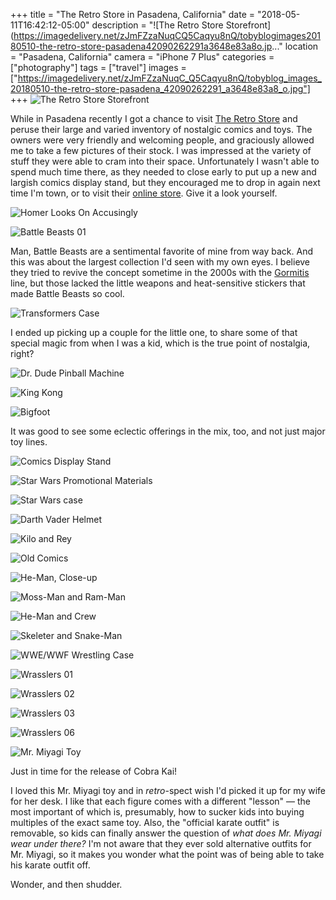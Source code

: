 +++
title = "The Retro Store in Pasadena, California"
date = "2018-05-11T16:42:12-05:00"
description = "![The Retro Store Storefront](https://imagedelivery.net/zJmFZzaNuqCQ5Caqyu8nQ/tobyblogimages20180510-the-retro-store-pasadena42090262291a3648e83a8o.jp..."
location = "Pasadena, California"
camera = "iPhone 7 Plus"
categories = ["photography"]
tags = ["travel"]
images = ["https://imagedelivery.net/zJmFZzaNuqC_Q5Caqyu8nQ/tobyblog_images_20180510-the-retro-store-pasadena_42090262291_a3648e83a8_o.jpg"]
+++
![The Retro Store Storefront](https://imagedelivery.net/zJmFZzaNuqC_Q5Caqyu8nQ/tobyblog_images_20180510-the-retro-store-pasadena_42090262291_a3648e83a8_o.jpg/fit=scale-down,w=780,sharpen=1,f=auto,q=0.9,slow-connection-quality=0.3)
<!--more-->

While in Pasadena recently I got a chance to visit [The Retro Store](http://www.retrostoreonline.com) and peruse their large and varied inventory of nostalgic comics and toys. The owners were very friendly and welcoming people, and graciously allowed me to take a few pictures of their stock. I was impressed at the variety of stuff they were able to cram into their space. Unfortunately I wasn't able to spend much time there, as they needed to close early to put up a new and largish comics display stand, but they encouraged me to drop in again next time I'm town, or to visit their [online store](http://www.retrostoreonline.com/shop.html). Give it a look yourself.

![Homer Looks On Accusingly](https://imagedelivery.net/zJmFZzaNuqC_Q5Caqyu8nQ/tobyblog_images_20180510-the-retro-store-pasadena_41190106755_c804863fc8_o.jpg/fit=scale-down,w=780,sharpen=1,f=auto,q=0.9,slow-connection-quality=0.3)

![Battle Beasts 01](https://imagedelivery.net/zJmFZzaNuqC_Q5Caqyu8nQ/tobyblog_images_20180510-the-retro-store-pasadena_42090261971_4402de59b3_o.jpg/fit=scale-down,w=780,sharpen=1,f=auto,q=0.9,slow-connection-quality=0.3)
           
Man, Battle Beasts are a sentimental favorite of mine from way back. And this was about the largest collection I'd seen with my own eyes. I believe they tried to revive the concept sometime in the 2000s with the [Gormitis](https://en.wikipedia.org/wiki/Gormiti) line, but those lacked the little weapons and heat-sensitive stickers that made Battle Beasts so cool.

![Transformers Case](https://imagedelivery.net/zJmFZzaNuqC_Q5Caqyu8nQ/tobyblog_images_20180510-the-retro-store-pasadena_27220846317_8514b83d79_o.jpg/fit=scale-down,w=780,sharpen=1,f=auto,q=0.9,slow-connection-quality=0.3)

I ended up picking up a couple for the little one, to share some of that special magic from when I was a kid, which is the true point of nostalgia, right?
           
![Dr. Dude Pinball Machine](https://imagedelivery.net/zJmFZzaNuqC_Q5Caqyu8nQ/tobyblog_images_20180510-the-retro-store-pasadena_42045720732_89139d5705_o.jpg/fit=scale-down,w=780,sharpen=1,f=auto,q=0.9,slow-connection-quality=0.3)

![King Kong](https://imagedelivery.net/zJmFZzaNuqC_Q5Caqyu8nQ/tobyblog_images_20180510-the-retro-store-pasadena_42090258841_b2cefd2ce5_o.jpg/fit=scale-down,w=780,sharpen=1,f=auto,q=0.9,slow-connection-quality=0.3)

![Bigfoot](https://imagedelivery.net/zJmFZzaNuqC_Q5Caqyu8nQ/tobyblog_images_20180510-the-retro-store-pasadena_27220844007_fe53d62738_o.jpg/fit=scale-down,w=780,sharpen=1,f=auto,q=0.9,slow-connection-quality=0.3)

It was good to see some eclectic offerings in the mix, too, and not just major toy lines.
           
![Comics Display Stand](https://imagedelivery.net/zJmFZzaNuqC_Q5Caqyu8nQ/tobyblog_images_20180510-the-retro-store-pasadena_27220846447_c1fd71fd1b_o.jpg/fit=scale-down,w=780,sharpen=1,f=auto,q=0.9,slow-connection-quality=0.3)

![Star Wars Promotional Materials](https://imagedelivery.net/zJmFZzaNuqC_Q5Caqyu8nQ/tobyblog_images_20180510-the-retro-store-pasadena_28217705378_5d0f3a1955_o.jpg/fit=scale-down,w=780,sharpen=1,f=auto,q=0.9,slow-connection-quality=0.3)

![Star Wars case](https://imagedelivery.net/zJmFZzaNuqC_Q5Caqyu8nQ/tobyblog_images_20180510-the-retro-store-pasadena_42090262591_b5e9cacfee_o.jpg/fit=scale-down,w=780,sharpen=1,f=auto,q=0.9,slow-connection-quality=0.3)

![Darth Vader Helmet](https://imagedelivery.net/zJmFZzaNuqC_Q5Caqyu8nQ/tobyblog_images_20180510-the-retro-store-pasadena_28217710948_39dce68fd3_o.jpg/fit=scale-down,w=780,sharpen=1,f=auto,q=0.9,slow-connection-quality=0.3)

![Kilo and Rey](https://imagedelivery.net/zJmFZzaNuqC_Q5Caqyu8nQ/tobyblog_images_20180510-the-retro-store-pasadena_42045716262_c491fe2465_o.jpg/fit=scale-down,w=780,sharpen=1,f=auto,q=0.9,slow-connection-quality=0.3)

![Old Comics](https://imagedelivery.net/zJmFZzaNuqC_Q5Caqyu8nQ/tobyblog_images_20180510-the-retro-store-pasadena_27220844977_957b17bd24_o.jpg/fit=scale-down,w=780,sharpen=1,f=auto,q=0.9,slow-connection-quality=0.3)

![He-Man, Close-up](https://imagedelivery.net/zJmFZzaNuqC_Q5Caqyu8nQ/tobyblog_images_20180510-the-retro-store-pasadena_41190101815_49262cc099_o.jpg/fit=scale-down,w=780,sharpen=1,f=auto,q=0.9,slow-connection-quality=0.3)

![Moss-Man and Ram-Man](https://imagedelivery.net/zJmFZzaNuqC_Q5Caqyu8nQ/tobyblog_images_20180510-the-retro-store-pasadena_41371291534_d0e21555fe_o.jpg/fit=scale-down,w=780,sharpen=1,f=auto,q=0.9,slow-connection-quality=0.3)

![He-Man and Crew](https://imagedelivery.net/zJmFZzaNuqC_Q5Caqyu8nQ/tobyblog_images_20180510-the-retro-store-pasadena_28217704478_c3fec9ab47_o.jpg/fit=scale-down,w=780,sharpen=1,f=auto,q=0.9,slow-connection-quality=0.3)

![Skeleter and Snake-Man](https://imagedelivery.net/zJmFZzaNuqC_Q5Caqyu8nQ/tobyblog_images_20180510-the-retro-store-pasadena_28217706448_8950b9ed4c_o.jpg/fit=scale-down,w=780,sharpen=1,f=auto,q=0.9,slow-connection-quality=0.3)

![WWE/WWF Wrestling Case](https://imagedelivery.net/zJmFZzaNuqC_Q5Caqyu8nQ/tobyblog_images_20180510-the-retro-store-pasadena_41371295744_a3fc721fba_o.jpg/fit=scale-down,w=780,sharpen=1,f=auto,q=0.9,slow-connection-quality=0.3)

![Wrasslers 01](https://imagedelivery.net/zJmFZzaNuqC_Q5Caqyu8nQ/tobyblog_images_20180510-the-retro-store-pasadena_42090260941_74b455b007_o.jpg/fit=scale-down,w=780,sharpen=1,f=auto,q=0.9,slow-connection-quality=0.3)

![Wrasslers 02](https://imagedelivery.net/zJmFZzaNuqC_Q5Caqyu8nQ/tobyblog_images_20180510-the-retro-store-pasadena_42090257131_b10151ab33_o.jpg/fit=scale-down,w=780,sharpen=1,f=auto,q=0.9,slow-connection-quality=0.3)

![Wrasslers 03](https://imagedelivery.net/zJmFZzaNuqC_Q5Caqyu8nQ/tobyblog_images_20180510-the-retro-store-pasadena_42090256751_8f3d2dd841_o.jpg/fit=scale-down,w=780,sharpen=1,f=auto,q=0.9,slow-connection-quality=0.3)

![Wrasslers 06](https://imagedelivery.net/zJmFZzaNuqC_Q5Caqyu8nQ/tobyblog_images_20180510-the-retro-store-pasadena_42090251131_b43d9645ca_o.jpg/fit=scale-down,w=780,sharpen=1,f=auto,q=0.9,slow-connection-quality=0.3)

![Mr. Miyagi Toy](https://imagedelivery.net/zJmFZzaNuqC_Q5Caqyu8nQ/tobyblog_images_20180510-the-retro-store-pasadena_42090256091_945a77a42b_o.jpg/fit=scale-down,w=780,sharpen=1,f=auto,q=0.9,slow-connection-quality=0.3)
           
Just in time for the release of Cobra Kai! 

I loved this Mr. Miyagi toy and in *retro*-spect wish I'd picked it up for my wife for her desk. I like that each figure comes with a different "lesson" — the most important of which is, presumably, how to sucker kids into buying multiples of the exact same toy. Also, the "official karate outfit" is removable, so kids can finally answer the question of *what does Mr. Miyagi wear under there?* I'm not aware that they ever sold alternative outfits for Mr. Miyagi, so it makes you wonder what the point was of being able to take his karate outfit off.

Wonder, and then shudder.


